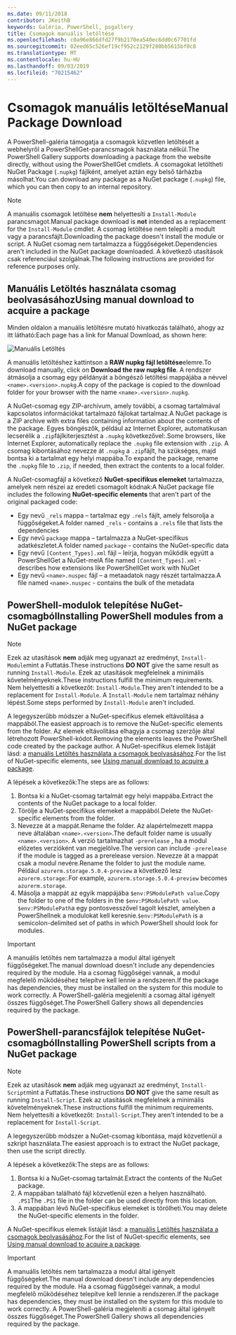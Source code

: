 ```yaml
---
ms.date: 09/11/2018
contributor: JKeithB
keywords: Galéria, PowerShell, psgallery
title: Csomagok manuális letöltése
ms.openlocfilehash: c0a96e866dfd27f9b2170ea540ec6dd0c67701fd
ms.sourcegitcommit: 02eed65c526ef19cf952c2129f280bb5615bf0c8
ms.translationtype: MT
ms.contentlocale: hu-HU
ms.lasthandoff: 09/03/2019
ms.locfileid: "70215462"
---
```

# <a name="manual-package-download"></a><span data-ttu-id="1f445-103">Csomagok manuális letöltése</span><span class="sxs-lookup"><span data-stu-id="1f445-103">Manual Package Download</span></span>

<span data-ttu-id="1f445-104">A PowerShell-galéria támogatja a csomagok közvetlen letöltését a webhelyről a PowerShellGet-parancsmagok használata nélkül.</span><span class="sxs-lookup"><span data-stu-id="1f445-104">The PowerShell Gallery supports downloading a package from the website directly, without using the PowerShellGet cmdlets.</span></span> <span data-ttu-id="1f445-105">A csomagokat letöltheti NuGet Package (`.nupkg`) fájlként, amelyet aztán egy belső tárházba másolhat.</span><span class="sxs-lookup"><span data-stu-id="1f445-105">You can download any package as a NuGet package (`.nupkg`) file, which you can then copy to an internal repository.</span></span>

> [!NOTE]
> <span data-ttu-id="1f445-106">A manuális csomagok letöltése **nem** helyettesíti a `Install-Module` parancsmagot.</span><span class="sxs-lookup"><span data-stu-id="1f445-106">Manual package download is **not** intended as a replacement for the `Install-Module` cmdlet.</span></span>
> <span data-ttu-id="1f445-107">A csomag letöltése nem telepíti a modult vagy a parancsfájlt.</span><span class="sxs-lookup"><span data-stu-id="1f445-107">Downloading the package doesn't install the module or script.</span></span> <span data-ttu-id="1f445-108">A NuGet csomag nem tartalmazza a függőségeket.</span><span class="sxs-lookup"><span data-stu-id="1f445-108">Dependencies aren't included in the NuGet package downloaded.</span></span> <span data-ttu-id="1f445-109">A következő utasítások csak referenciául szolgálnak.</span><span class="sxs-lookup"><span data-stu-id="1f445-109">The following instructions are provided for reference purposes only.</span></span>

## <a name="using-manual-download-to-acquire-a-package"></a><span data-ttu-id="1f445-110">Manuális Letöltés használata csomag beolvasásához</span><span class="sxs-lookup"><span data-stu-id="1f445-110">Using manual download to acquire a package</span></span>

<span data-ttu-id="1f445-111">Minden oldalon a manuális letöltésre mutató hivatkozás található, ahogy az itt látható:</span><span class="sxs-lookup"><span data-stu-id="1f445-111">Each page has a link for Manual Download, as shown here:</span></span>

![Manuális Letöltés](../../Images/packagedisplaypagewithpseditions.png)

<span data-ttu-id="1f445-113">A manuális letöltéshez kattintson a **RAW nupkg fájl letöltése**elemre.</span><span class="sxs-lookup"><span data-stu-id="1f445-113">To download manually, click on **Download the raw nupkg file**.</span></span> <span data-ttu-id="1f445-114">A rendszer átmásolja a csomag egy példányát a böngésző letöltési mappájába a névvel `<name>.<version>.nupkg`.</span><span class="sxs-lookup"><span data-stu-id="1f445-114">A copy of the package is copied to the download folder for your browser with the name `<name>.<version>.nupkg`.</span></span>

<span data-ttu-id="1f445-115">A NuGet-csomag egy ZIP-archívum, amely további, a csomag tartalmával kapcsolatos információkat tartalmazó fájlokat tartalmaz.</span><span class="sxs-lookup"><span data-stu-id="1f445-115">A NuGet package is a ZIP archive with extra files containing information about the contents of the package.</span></span> <span data-ttu-id="1f445-116">Egyes böngészők, például az Internet Explorer, automatikusan lecserélik a `.zip`fájlkiterjesztést a `.nupkg` következővel:.</span><span class="sxs-lookup"><span data-stu-id="1f445-116">Some browsers, like Internet Explorer, automatically replace the `.nupkg` file extension with `.zip`.</span></span> <span data-ttu-id="1f445-117">A csomag kibontásához nevezze át `.nupkg` a `.zip`fájlt, ha szükséges, majd bontsa ki a tartalmat egy helyi mappába.</span><span class="sxs-lookup"><span data-stu-id="1f445-117">To expand the package, rename the `.nupkg` file to `.zip`, if needed, then extract the contents to a local folder.</span></span>

<span data-ttu-id="1f445-118">A NuGet-csomagfájl a következő **NuGet-specifikus elemeket** tartalmazza, amelyek nem részei az eredeti csomagolt kódnak:</span><span class="sxs-lookup"><span data-stu-id="1f445-118">A NuGet package file includes the following **NuGet-specific elements** that aren't part of the original packaged code:</span></span>

- <span data-ttu-id="1f445-119">Egy nevű `_rels` mappa – tartalmaz egy `.rels` fájlt, amely felsorolja a függőségeket.</span><span class="sxs-lookup"><span data-stu-id="1f445-119">A folder named `_rels` - contains a `.rels` file that lists the dependencies</span></span>
- <span data-ttu-id="1f445-120">Egy nevű `package` mappa – tartalmazza a NuGet-specifikus adatkészletet.</span><span class="sxs-lookup"><span data-stu-id="1f445-120">A folder named `package` - contains the NuGet-specific data</span></span>
- <span data-ttu-id="1f445-121">Egy nevű `[Content_Types].xml` fájl – leírja, hogyan működik együtt a PowerShellGet a NuGet-mel</span><span class="sxs-lookup"><span data-stu-id="1f445-121">A file named `[Content_Types].xml` - describes how extensions like PowerShellGet work with NuGet</span></span>
- <span data-ttu-id="1f445-122">Egy nevű `<name>.nuspec` fájl – a metaadatok nagy részét tartalmazza.</span><span class="sxs-lookup"><span data-stu-id="1f445-122">A file named `<name>.nuspec` - contains the bulk of the metadata</span></span>

## <a name="installing-powershell-modules-from-a-nuget-package"></a><span data-ttu-id="1f445-123">PowerShell-modulok telepítése NuGet-csomagból</span><span class="sxs-lookup"><span data-stu-id="1f445-123">Installing PowerShell modules from a NuGet package</span></span>

> [!NOTE]
> <span data-ttu-id="1f445-124">Ezek az utasítások **nem** adják meg ugyanazt az eredményt, `Install-Module`mint a Futtatás.</span><span class="sxs-lookup"><span data-stu-id="1f445-124">These instructions **DO NOT** give the same result as running `Install-Module`.</span></span> <span data-ttu-id="1f445-125">Ezek az utasítások megfelelnek a minimális követelményeknek.</span><span class="sxs-lookup"><span data-stu-id="1f445-125">These instructions fulfill the minimum requirements.</span></span> <span data-ttu-id="1f445-126">Nem helyettesíti a következőt: `Install-Module`.</span><span class="sxs-lookup"><span data-stu-id="1f445-126">They aren't intended to be a replacement for `Install-Module`.</span></span>
> <span data-ttu-id="1f445-127">A `Install-Module` nem tartalmaz néhány lépést.</span><span class="sxs-lookup"><span data-stu-id="1f445-127">Some steps performed by `Install-Module` aren't included.</span></span>

<span data-ttu-id="1f445-128">A legegyszerűbb módszer a NuGet-specifikus elemek eltávolítása a mappából.</span><span class="sxs-lookup"><span data-stu-id="1f445-128">The easiest approach is to remove the NuGet-specific elements from the folder.</span></span> <span data-ttu-id="1f445-129">Az elemek eltávolítása elhagyja a csomag szerzője által létrehozott PowerShell-kódot.</span><span class="sxs-lookup"><span data-stu-id="1f445-129">Removing the elements leaves the PowerShell code created by the package author.</span></span>
<span data-ttu-id="1f445-130">A NuGet-specifikus elemek listáját lásd: a [manuális Letöltés használata a csomagok beolvasásához](#using-manual-download-to-acquire-a-package).</span><span class="sxs-lookup"><span data-stu-id="1f445-130">For the list of NuGet-specific elements, see [Using manual download to acquire a package](#using-manual-download-to-acquire-a-package).</span></span>

<span data-ttu-id="1f445-131">A lépések a következők:</span><span class="sxs-lookup"><span data-stu-id="1f445-131">The steps are as follows:</span></span>

1. <span data-ttu-id="1f445-132">Bontsa ki a NuGet-csomag tartalmát egy helyi mappába.</span><span class="sxs-lookup"><span data-stu-id="1f445-132">Extract the contents of the NuGet package to a local folder.</span></span>
2. <span data-ttu-id="1f445-133">Törölje a NuGet-specifikus elemeket a mappából.</span><span class="sxs-lookup"><span data-stu-id="1f445-133">Delete the NuGet-specific elements from the folder.</span></span>
3. <span data-ttu-id="1f445-134">Nevezze át a mappát.</span><span class="sxs-lookup"><span data-stu-id="1f445-134">Rename the folder.</span></span> <span data-ttu-id="1f445-135">Az alapértelmezett mappa neve általában `<name>.<version>`.</span><span class="sxs-lookup"><span data-stu-id="1f445-135">The default folder name is usually `<name>.<version>`.</span></span> <span data-ttu-id="1f445-136">A verzió tartalmazhat `-prerelease` , ha a modul előzetes verzióként van megjelölve.</span><span class="sxs-lookup"><span data-stu-id="1f445-136">The version can include `-prerelease` if the module is tagged as a prerelease version.</span></span> <span data-ttu-id="1f445-137">Nevezze át a mappát csak a modul nevére.</span><span class="sxs-lookup"><span data-stu-id="1f445-137">Rename the folder to just the module name.</span></span> <span data-ttu-id="1f445-138">Például `azurerm.storage.5.0.4-preview` a következő lesz `azurerm.storage`:.</span><span class="sxs-lookup"><span data-stu-id="1f445-138">For example, `azurerm.storage.5.0.4-preview` becomes `azurerm.storage`.</span></span>
4. <span data-ttu-id="1f445-139">Másolja a mappát az egyik mappájába `$env:PSModulePath value`.</span><span class="sxs-lookup"><span data-stu-id="1f445-139">Copy the folder to one of the folders in the `$env:PSModulePath value`.</span></span> <span data-ttu-id="1f445-140">`$env:PSModulePath`a egy pontosvesszővel tagolt készlet, amelyben a PowerShellnek a modulokat kell keresnie.</span><span class="sxs-lookup"><span data-stu-id="1f445-140">`$env:PSModulePath` is a semicolon-delimited set of paths in which PowerShell should look for modules.</span></span>

> [!IMPORTANT]
> <span data-ttu-id="1f445-141">A manuális letöltés nem tartalmazza a modul által igényelt függőségeket.</span><span class="sxs-lookup"><span data-stu-id="1f445-141">The manual download doesn't include any dependencies required by the module.</span></span> <span data-ttu-id="1f445-142">Ha a csomag függőségei vannak, a modul megfelelő működéséhez telepítve kell lennie a rendszeren.</span><span class="sxs-lookup"><span data-stu-id="1f445-142">If the package has dependencies, they must be installed on the system for this module to work correctly.</span></span> <span data-ttu-id="1f445-143">A PowerShell-galéria megjeleníti a csomag által igényelt összes függőséget.</span><span class="sxs-lookup"><span data-stu-id="1f445-143">The PowerShell Gallery shows all dependencies required by the package.</span></span>

## <a name="installing-powershell-scripts-from-a-nuget-package"></a><span data-ttu-id="1f445-144">PowerShell-parancsfájlok telepítése NuGet-csomagból</span><span class="sxs-lookup"><span data-stu-id="1f445-144">Installing PowerShell scripts from a NuGet package</span></span>

> [!NOTE]
> <span data-ttu-id="1f445-145">Ezek az utasítások **nem** adják meg ugyanazt az eredményt, `Install-Script`mint a Futtatás.</span><span class="sxs-lookup"><span data-stu-id="1f445-145">These instructions **DO NOT** give the same result as running `Install-Script`.</span></span> <span data-ttu-id="1f445-146">Ezek az utasítások megfelelnek a minimális követelményeknek.</span><span class="sxs-lookup"><span data-stu-id="1f445-146">These instructions fulfill the minimum requirements.</span></span> <span data-ttu-id="1f445-147">Nem helyettesíti a következőt: `Install-Script`.</span><span class="sxs-lookup"><span data-stu-id="1f445-147">They aren't intended to be a replacement for `Install-Script`.</span></span>

<span data-ttu-id="1f445-148">A legegyszerűbb módszer a NuGet-csomag kibontása, majd közvetlenül a szkript használata.</span><span class="sxs-lookup"><span data-stu-id="1f445-148">The easiest approach is to extract the NuGet package, then use the script directly.</span></span>

<span data-ttu-id="1f445-149">A lépések a következők:</span><span class="sxs-lookup"><span data-stu-id="1f445-149">The steps are as follows:</span></span>

1. <span data-ttu-id="1f445-150">Bontsa ki a NuGet-csomag tartalmát.</span><span class="sxs-lookup"><span data-stu-id="1f445-150">Extract the contents of the NuGet package.</span></span>
2. <span data-ttu-id="1f445-151">A mappában található fájl közvetlenül ezen a helyen használható. `.PS1`</span><span class="sxs-lookup"><span data-stu-id="1f445-151">The `.PS1` file in the folder can be used directly from this location.</span></span>
3. <span data-ttu-id="1f445-152">A mappában lévő NuGet-specifikus elemeket is törölheti.</span><span class="sxs-lookup"><span data-stu-id="1f445-152">You may delete the NuGet-specific elements in the folder.</span></span>

<span data-ttu-id="1f445-153">A NuGet-specifikus elemek listáját lásd: a [manuális Letöltés használata a csomagok beolvasásához](#using-manual-download-to-acquire-a-package).</span><span class="sxs-lookup"><span data-stu-id="1f445-153">For the list of NuGet-specific elements, see [Using manual download to acquire a package](#using-manual-download-to-acquire-a-package).</span></span>

> [!IMPORTANT]
> <span data-ttu-id="1f445-154">A manuális letöltés nem tartalmazza a modul által igényelt függőségeket.</span><span class="sxs-lookup"><span data-stu-id="1f445-154">The manual download doesn't include any dependencies required by the module.</span></span> <span data-ttu-id="1f445-155">Ha a csomag függőségei vannak, a modul megfelelő működéséhez telepítve kell lennie a rendszeren.</span><span class="sxs-lookup"><span data-stu-id="1f445-155">If the package has dependencies, they must be installed on the system for this module to work correctly.</span></span> <span data-ttu-id="1f445-156">A PowerShell-galéria megjeleníti a csomag által igényelt összes függőséget.</span><span class="sxs-lookup"><span data-stu-id="1f445-156">The PowerShell Gallery shows all dependencies required by the package.</span></span>
